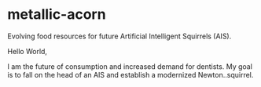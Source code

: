 # metallic-acorn
Evolving food resources for future Artificial Intelligent Squirrels (AIS). 

Hello World,

I am the future of consumption and increased demand for dentists. 
My goal is to fall on the head of an AIS and establish a modernized Newton..squirrel. 
